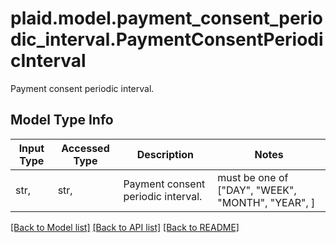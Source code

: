 # plaid.model.payment_consent_periodic_interval.PaymentConsentPeriodicInterval

Payment consent periodic interval.

## Model Type Info
Input Type | Accessed Type | Description | Notes
------------ | ------------- | ------------- | -------------
str,  | str,  | Payment consent periodic interval. | must be one of ["DAY", "WEEK", "MONTH", "YEAR", ] 

[[Back to Model list]](../../README.md#documentation-for-models) [[Back to API list]](../../README.md#documentation-for-api-endpoints) [[Back to README]](../../README.md)

